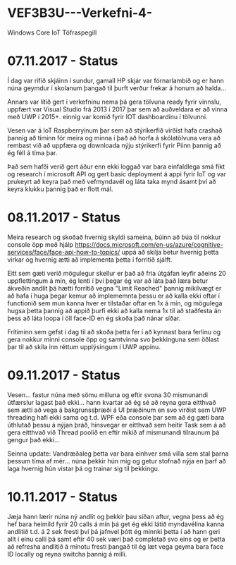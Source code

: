 # VEF3B3U---Verkefni-4-
Windows Core IoT Töfraspegill

# 07.11.2017 - Status
Í dag var rifið skjáinn í sundur, gamall HP skjár var fórnarlambið og er hann núna geymdur í skolanum þangað til þurft verður frekar á honum að halda...

Annars var lítið gert í verkefninu nema þá gera tölvuna ready fyrir vinnslu, uppfært var Visual Studio frá 2013 í 2017 þar sem að auðveldara er að vinna með UWP í 2015+. einnig var komið fyrir IOT dashboardinu í tölvunni.

Vesen var á IoT Raspberryinum þar sem að stýrikerfið virðist hafa crashað þannig að tíminn fór meira og minna í það að horfa á skólatölvuna vera að rembast við að uppfæra og downloada nýju stýrikerfi fyrir Piinn þannig að ég féll á tíma þar. 

Það sem hafði verið gert áður enn ekki loggað var bara einfaldlega smá fikt og research í microsoft API og gert basic deployment á appi fyrir IoT og var prukeyrt að keyra það með vefmyndavél og láta taka mynd ásamt því að keyra klukku þannig það er flott mál. 

# 08.11.2017 - Status
Meira research og skoðað hvernig skyldi sameina, búinn að búa til nokkur console öpp með hjálp https://docs.microsoft.com/en-us/azure/cognitive-services/face/face-api-how-to-topics/ uppá að skilja betur hvernig þetta virkar og hvernig ætti að implementa þetta í forritið sjálft. 

Eitt sem gæti verið mögulegur skellur er það að fría útgáfan leyfir aðeins 20 uppflettingum á mín, ég lenti í því þegar ég var að láta það læra betur ákveðin andlit þá hætti forritið vegna "Limit Reached" þannig  mikilvægt er að hafa í huga þegar kemur að implememnta þessu er að kalla ekki oftar í functionið sem mun kanna hver er tilstaðar oftar en 1x á mín, og mögulega hugsa þetta þannig að appið þurfi ekki að kalla nema 1x til að staðfesta án þess að láta loopa í öll face-ID en ég skoða það nánar síðar.

Frítíminn sem gefst í dag til að skoða þetta fer í að kynnast bara ferlinu og gera nokkur minni console öpp og samtvinna svo þekkinguna sem öðlast þar til að skila inn réttum upplýsingum í UWP appinu.

# 09.11.2017 - Status
Vesen... fastur núna með sömu milluna og eftir svona 30 mismunandi útfærslur lagast það ekki... hann kvartar að ég sé að reyna gera eitthvað sem ætti að vega á bakgrunssþræði á UI þræðinum en svo virðist sem UWP threading hafi ekki sama og t.d. WPF eða console  þar sem að ég gæti bara úthlutað þessu á nýjan þráð, hinsvegar er eitthvað sem heitir Task sem á að gera eitthvað við Thread poolið en eftir mikið af mismunandi tilraunum þá gengur það ekki...

Seinna update: Vandræðaleg þetta var bara einhver smá villa sem stal þarna þessum tíma af mér... núna þekkir hún mig og getur stofnað nýja en þarf að laga hvernig hún vistar þá og trainar sig til þekkingu.

# 10.11.2017 - Status
Jæja hann lærir núna ný andlit og þekkir þau síðan aftur, vegna þess að ég hef bara heimild fyrir 20 calls á mín þá get ég ekki látið myndavélina kanna andlitið t.d. á 2 sek fresti  því þá jafnvel þótt ég minnki þetta í að hann geri allt í einu calli þá samt eftir 40 sek væri það completað svo eins og er þetta að refresha andlitið á mínotu fresti þangað til ég læt vega geyma bara face ID locally  og reyna switcha þannig á milli.
